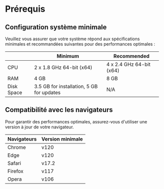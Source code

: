 # Prérequis

## Configuration système minimale

Veuillez vous assurer que votre système répond aux spécifications minimales et recommandées suivantes pour des performances optimales :

| | Minimum | Recommended |
| --- | --- | --- |
| CPU | 2 x 1.8 GHz 64-bit (x64) | 4 x 2.4 GHz 64-bit (x64) |
| RAM | 4 GB | 8 GB |
| Disk Space | 3.5 GB for installation, 5 GB for updates | N/A |


## Compatibilité avec les navigateurs

Pour garantir des performances optimales, assurez-vous d'utiliser une version à jour de votre navigateur.

| Navigateurs | Version minimale |
| --- | --- |
| Chrome | v120 |
| Edge | v120 |
| Safari | v17.2 |
| Firefox | v117 |
| Opera | v106 |

